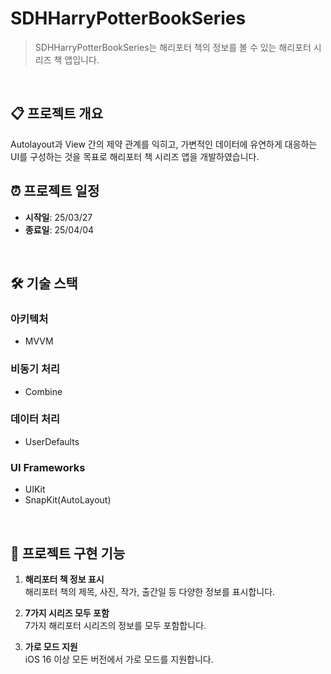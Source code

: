# SDHHarryPotterBookSeries

> SDHHarryPotterBookSeries는 해리포터 책의 정보를 볼 수 있는 해리포터 시리즈 책 앱입니다.
<br/>

## 📋 프로젝트 개요

Autolayout과 View 간의 제약 관계를 익히고, 가변적인 데이터에 유연하게 대응하는 UI를 구성하는 것을 목표로 해리포터 책 시리즈 앱을 개발하였습니다.
<br/>

## ⏰ 프로젝트 일정

- **시작일**: 25/03/27  
- **종료일**: 25/04/04
<br/>

## 🛠️ 기술 스택

### 아키텍처
- MVVM

### 비동기 처리
- Combine

### 데이터 처리
- UserDefaults

### UI Frameworks
- UIKit
- SnapKit(AutoLayout)
<br/>

## 📱 프로젝트 구현 기능

1. **해리포터 책 정보 표시**  
   해리포터 책의 제목, 사진, 작가, 출간일 등 다양한 정보를 표시합니다.

2. **7가지 시리즈 모두 포함**  
   7가지 해리포터 시리즈의 정보를 모두 포함합니다.

3. **가로 모드 지원**  
   iOS 16 이상 모든 버전에서 가로 모드를 지원합니다.
   <br/>
